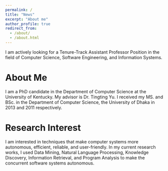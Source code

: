 ```yaml
---
permalink: /
title: "News"
excerpt: "About me"
author_profile: true
redirect_from: 
  - /about/
  - /about.html
---
```

I am actively looking for a Tenure-Track Assistant Professor Position in the field of Computer Science, Software Engineering, and Information Systems.

About Me
======

I am a PhD candidate in the Department of Computer Science at the University of Kentucky. My advisor is Dr. Tingting Yu. I received my MS. and BSc. in the Department of Computer Science, the University of Dhaka in 2013 and 2011 respectively.


Research Interest
======
I am interested in techniques that make computer systems more autonomous, efficient, reliable, and user-friendly. In my current research works, I used Data Mining, Natural Language Processing, Knowledge Discovery, Information Retrieval, and Program Analysis to make the concurrent software systems autonomous.  


